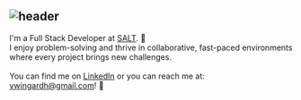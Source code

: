 ![header](https://github.com/vwingardh/vwingardh/assets/101557392/817933a9-e202-48a9-8433-afd3fcdf44b1)
<br>
---
I'm a Full Stack Developer at [SALT](https://www.salt.study/our-hubs/stockholm). :salt:
<br>
I enjoy problem-solving and thrive in collaborative, fast-paced environments where every project brings new challenges. 
<br>
<br>
You can find me on [LinkedIn](https://www.linkedin.com/in/vwingardh/) or you can reach me at: vwingardh@gmail.com! :wave:
